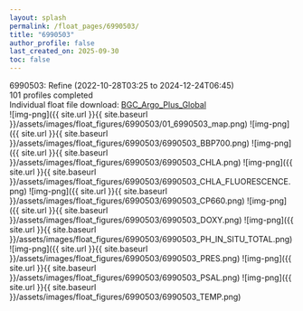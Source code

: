 ```yaml
---
layout: splash
permalink: /float_pages/6990503/
title: "6990503"
author_profile: false
last_created_on: 2025-09-30
toc: false
---
```

 
6990503: Refine (2022-10-28T03:25 to 2024-12-24T06:45)\
101 profiles completed\
Individual float file download: [BGC_Argo_Plus_Global](https://ftp.soest.hawaii.edu/bgc_argo_plus/Individual_Floats/outliers_removed/6990503_Sprof_processed.nc)\
![img-png]({{ site.url }}{{ site.baseurl }}/assets/images/float_figures/6990503/01_6990503_map.png)
![img-png]({{ site.url }}{{ site.baseurl }}/assets/images/float_figures/6990503/6990503_BBP700.png)
![img-png]({{ site.url }}{{ site.baseurl }}/assets/images/float_figures/6990503/6990503_CHLA.png)
![img-png]({{ site.url }}{{ site.baseurl }}/assets/images/float_figures/6990503/6990503_CHLA_FLUORESCENCE.png)
![img-png]({{ site.url }}{{ site.baseurl }}/assets/images/float_figures/6990503/6990503_CP660.png)
![img-png]({{ site.url }}{{ site.baseurl }}/assets/images/float_figures/6990503/6990503_DOXY.png)
![img-png]({{ site.url }}{{ site.baseurl }}/assets/images/float_figures/6990503/6990503_PH_IN_SITU_TOTAL.png)
![img-png]({{ site.url }}{{ site.baseurl }}/assets/images/float_figures/6990503/6990503_PRES.png)
![img-png]({{ site.url }}{{ site.baseurl }}/assets/images/float_figures/6990503/6990503_PSAL.png)
![img-png]({{ site.url }}{{ site.baseurl }}/assets/images/float_figures/6990503/6990503_TEMP.png)

